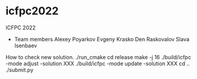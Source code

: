 # icfpc2022
ICFPC 2022

* Team members
Alexey Poyarkov
Evgeny Krasko
Den Raskovalov
Slava Isenbaev

How to check new solution.
./run_cmake
cd release
make -j 16
./build/icfpc -mode adjust -solution XXX
./build/icfpc -mode update -solution XXX
cd ..
./submit.py

